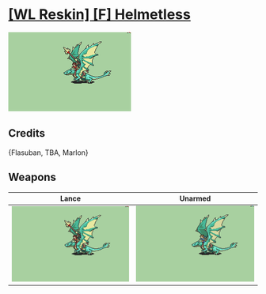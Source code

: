 # [\[WL Reskin\] \[F\] Helmetless](./)
 

<img src="./2.%20Lance/Lance_000.png" alt="[WL Reskin] [F] Helmetless standing" />

## Credits

{Flasuban, TBA, Marlon}

## Weapons
 

|Lance |Unarmed |
|  :---: | :---: |
| <img alt="Lance animation" src="./2.%20Lance/Lance.gif" /> | <img alt="Unarmed animation" src="./8.%20Unarmed/Unarmed.gif" /> |
